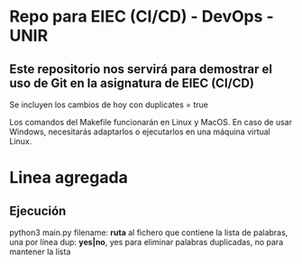 # Repo para EIEC (CI/CD) - DevOps - UNIR

Este repositorio nos servirá para demostrar el uso de Git en la asignatura de EIEC (CI/CD)
---

Se incluyen los cambios de hoy con duplicates = true

Los comandos del Makefile funcionarán en Linux y MacOS. En caso de usar Windows, necesitarás adaptarlos o ejecutarlos en una máquina virtual Linux.
# Linea agregada

## Ejecución

python3 main.py <filename> <dup>
  filename: **ruta** al fichero que contiene la lista de palabras, una por línea
  dup: **yes|no**, yes para eliminar palabras duplicadas, no para mantener la lista
